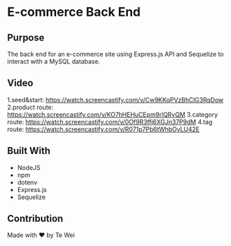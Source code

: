 # E-commerce Back End 

## Purpose
The back end for an e-commerce site using Express.js API and Sequelize to interact with a MySQL database.

## Video
1.seed&start: https://watch.screencastify.com/v/Cw9KKqPVzBhClG3RqDow
2.product route: https://watch.screencastify.com/v/KO7hHEHuCEpm9rlQRyQM
3.category route: https://watch.screencastify.com/v/0Of9R3ffj6XGJn37P9dM
4.tag route: https://watch.screencastify.com/v/R071p7Pb6tWhbOvLU42E


## Built With
* NodeJS
* npm
* dotenv
* Express.js
* Sequelize

## Contribution
Made with ❤️ by Te Wei